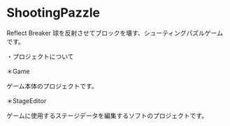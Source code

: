 # ShootingPazzle
Reflect Breaker
球を反射させてブロックを壊す、シューティングパズルゲームです。

・プロジェクトについて

＊Game

  ゲーム本体のプロジェクトです。
  
＊StageEditor

  ゲームに使用するステージデータを編集するソフトのプロジェクトです。
